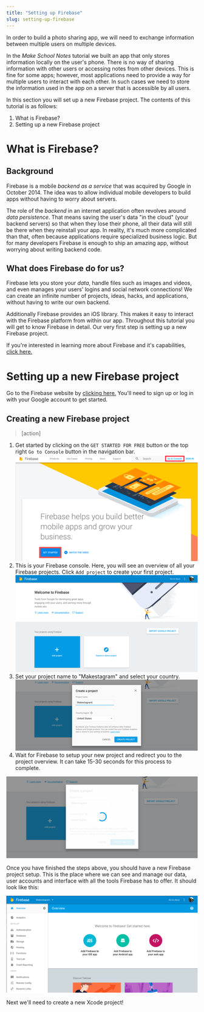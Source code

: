 ```yaml
---
title: "Setting up Firebase"
slug: setting-up-firebase
---
```


In order to build a photo sharing app, we will need to exchange information between multiple users on multiple devices.

In the _Make School Notes_ tutorial we built an app that only stores information locally on the user's phone. There is no way of sharing information with other users or accessing notes from other devices. This is fine for some apps; however, most applications need to provide a way for multiple users to interact with each other. In such cases we need to store the information used in the app on a server that is accessible by all users.

In this section you will set up a new Firebase project. The contents of this tutorial is as follows:

1. What is Firebase?
1. Setting up a new Firebase project

# What is Firebase?

## Background

Firebase is a mobile _backend as a service_ that was acquired by Google in October 2014. The idea was to allow individual mobile developers to build apps without having to worry about servers.

The role of the _backend_ in an internet application often revolves around _data persistence_. That means saving the user's data "in the cloud" (your backend servers) so that when they lose their phone, all their data will still be there when they reinstall your app. In reality, it's much more complicated than that, often because applications require specialized business logic. But for many developers Firebase is enough to ship an amazing app, without worrying about writing backend code.

## What does Firebase do for us?

Firebase lets you store your _data_, handle files such as images and videos, and even manages your users' logins and social network connections! We can create an infinite number of projects, ideas, hacks, and applications, without having to write our own backend.

Additionally Firebase provides an iOS library. This makes it easy to interact with the Firebase platform from within our app. Throughout this tutorial you will get to know Firebase in detail. Our very first step is setting up a new Firebase project.

If you're interested in learning more about Firebase and it's capabilities, [click here.](https://firebase.google.com/features/)

# Setting up a new Firebase project

Go to the Firebase website by [clicking here.](https://firebase.google.com/) You'll need to sign up or log in with your Google account to get started.

## Creating a new Firebase project

> [action]
>
1. Get started by clicking on the `GET STARTED FOR FREE` button or the top right `Go to Console` button in the navigation bar.
![Navigate to Firebase Console](assets/01_go_to_console.png)
1. This is your Firebase console. Here, you will see an overview of all your Firebase projects. Click `Add project` to create your first project.
![Empty Firebase Console](assets/02_empty_firebase_console.png)
1. Set your project name to "Makestagram" and select your country.
![Create New Project](assets/03_create_new_project.png)
1. Wait for Firebase to setup your new project and redirect you to the project overview. It can take 15-30 seconds for this process to complete.
>
![Loading New Project](assets/04_loading_project.png)

Once you have finished the steps above, you should have a new Firebase project setup. This is the place where we can see and manage our data, user accounts and interface with all the tools Firebase has to offer. It should look like this:

![Firebase Initial Project Overview](assets/05_initial_project_overview.png)

Next we'll need to create a new Xcode project!
